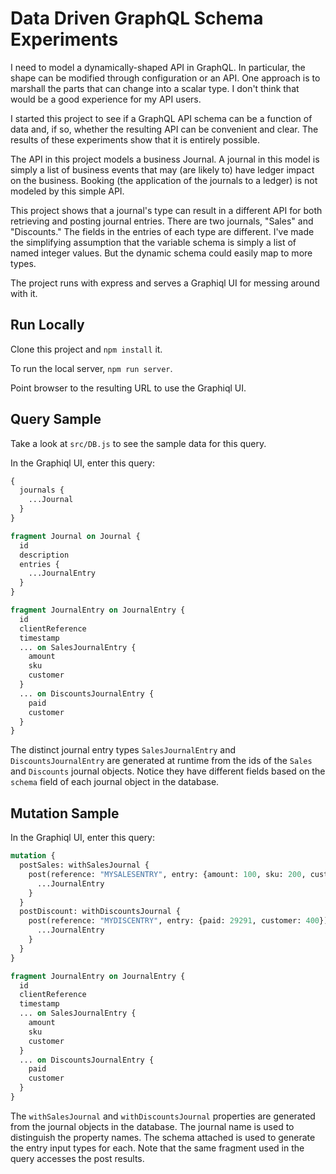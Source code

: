 # Data Driven GraphQL Schema Experiments

I need to model a dynamically-shaped API in GraphQL. In particular, the shape
can be modified through configuration or an API. One approach is to marshall
the parts that can change into a scalar type. I don't think that would be a good
experience for my API users.

I started this project to see if a GraphQL API schema can be a function of
data and, if so, whether the resulting API can be convenient and clear. The
results of these experiments show that it is entirely possible.

The API in this project models a business Journal. A journal in this model
is simply a list of business events that may (are likely to) have ledger impact
on the business. Booking (the application of the journals to a ledger) is not
modeled by this simple API.

This project shows that a journal's type can result in a different API for
both retrieving and posting journal entries. There are two journals,
"Sales" and "Discounts." The fields in the entries of each type are different.
I've made the simplifying assumption that the variable schema is simply a list
of named integer values. But the dynamic schema could easily map to more types.

The project runs with express and serves a Graphiql UI for messing around with
it.


## Run Locally

Clone this project and `npm install` it.

To run the local server, `npm run server`.

Point browser to the resulting URL to use the Graphiql UI.

## Query Sample

Take a look at `src/DB.js` to see the sample data for this query.

In the Graphiql UI, enter this query:

```graphql
{
  journals {
    ...Journal
  }
}

fragment Journal on Journal {
  id
  description
  entries {
    ...JournalEntry
  }
}

fragment JournalEntry on JournalEntry {
  id
  clientReference
  timestamp
  ... on SalesJournalEntry {
    amount
    sku
    customer
  }
  ... on DiscountsJournalEntry {
    paid
    customer
  }
}

```
The distinct journal entry types `SalesJournalEntry` and `DiscountsJournalEntry`
are generated at runtime from the ids of the `Sales` and `Discounts` journal
objects. Notice they have different fields based on the `schema` field of each
journal object in the database.

## Mutation Sample

In the Graphiql UI, enter this query:

```graphql
mutation {
  postSales: withSalesJournal {
    post(reference: "MYSALESENTRY", entry: {amount: 100, sku: 200, customer: 300}) {
      ...JournalEntry
    }
  }
  postDiscount: withDiscountsJournal {
    post(reference: "MYDISCENTRY", entry: {paid: 29291, customer: 400}) {
      ...JournalEntry
    }
  }
}

fragment JournalEntry on JournalEntry {
  id
  clientReference
  timestamp
  ... on SalesJournalEntry {
    amount
    sku
    customer
  }
  ... on DiscountsJournalEntry {
    paid
    customer
  }
}
```

The `withSalesJournal` and `withDiscountsJournal` properties are generated from the 
journal objects in the database. The journal name is used to distinguish the property
names. The schema attached is used to generate the entry input types for each. Note that
the same fragment used in the query accesses the post results.


